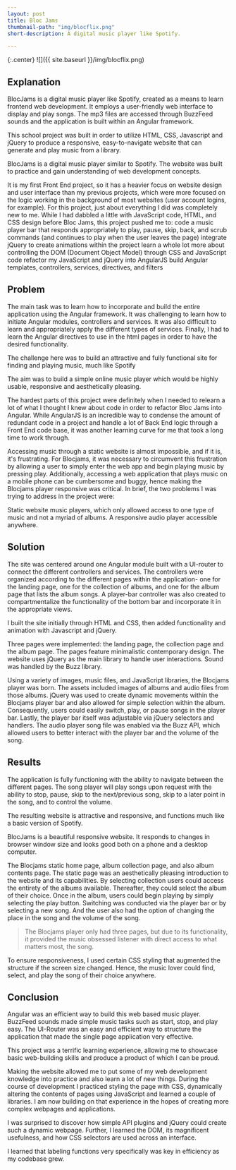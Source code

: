 ```yaml
---
layout: post
title: Bloc Jams
thumbnail-path: "img/blocflix.png"
short-description: A digital music player like Spotify.

---
```


{:.center}
![]({{ site.baseurl }}/img/blocflix.png)

## Explanation

BlocJams is a digital music player like Spotify, created as a means to learn frontend web development. It employs a user-friendly web interface to display and play songs. The mp3 files are accessed through BuzzFeed sounds and the application is built within an Angular framework.

This school project was built in order to utilize HTML, CSS, Javascript and jQuery to produce a responsive, easy-to-navigate website that can generate and play music from a library.

BlocJams is a digital music player similar to Spotify. The website was built to practice and gain understanding of web development concepts.

It is my first Front End project, so it has a heavier focus on website design and user interface than my previous projects, which were more focused on the logic working in the background of most websites (user account logins, for example).
For this project, just about everything I did was completely new to me. While I had dabbled a little with JavaScript code, HTML, and CSS design before Bloc Jams, this project pushed me to:
code a music player bar that responds appropriately to play, pause, skip, back, and scrub commands (and continues to play when the user leaves the page)
integrate jQuery to create animations within the project
learn a whole lot more about controlling the DOM (Document Object Model) through CSS and JavaScript code
refactor my JavaScript and jQuery into AngularJS
build Angular templates, controllers, services, directives, and filters

## Problem

The main task was to learn how to incorporate and build the entire application using the Angular framework. It was challenging to learn how to initiate Angular modules, controllers and services. It was also difficult to learn and appropriately apply the different types of services. Finally, I had to learn the Angular directives to use in the html pages in order to have the desired functionality.

The challenge here was to build an attractive and fully functional site for finding and playing music, much like Spotify


The aim was to build a simple online music player which would be highly usable, responsive and aesthetically pleasing.


The hardest parts of this project were definitely when I needed to relearn a lot of what I thought I knew about code in order to refactor Bloc Jams into Angular. While AngularJS is an incredible way to condense the amount of redundant code in a project and handle a lot of Back End logic through a Front End code base, it was another learning curve for me that took a long time to work through.


Accessing music through a static website is almost impossible, and if it is, it's frustrating. For Blocjams, it was necessary to circumvent this frustration by allowing a user to simply enter the web app and begin playing music by pressing play. Additionally, accessing a web application that plays music on a mobile phone can be cumbersome and buggy, hence making the Blocjams player responsive was critical. In brief, the two problems I was trying to address in the project were:

Static website music players, which only allowed access to one type of music and not a myriad of albums.
A responsive audio player accessible anywhere.

## Solution

The site was centered around one Angular module built with a UI-router to connect the different controllers and services. The controllers were organized according to the different pages within the application- one for the landing page, one for the collection of albums, and one for the album page that lists the album songs. A player-bar controller was also created to compartmentalize the functionality of the bottom bar and incorporate it in the appropriate views.

I built the site initially through HTML and CSS, then added functionality and animation with Javascript and jQuery.

Three pages were implemented: the landing page, the collection page and the album page. The pages feature minimalistic contemporary design. The website uses jQuery as the main library to handle user interactions. Sound was handled by the Buzz library.

Using a variety of images, music files, and JavaScript libraries, the Blocjams player was born. The assets included images of albums and audio files from those albums. jQuery was used to create dynamic movements within the Blocjams player bar and also allowed for simple selection within the album. Consequently, users could easily switch, play, or pause songs in the player bar. Lastly, the player bar itself was adjustable via jQuery selectors and handlers. The audio player song file was enabled via the Buzz API, which allowed users to better interact with the player bar and the volume of the song.



## Results

The application is fully functioning with the ability to navigate between the different pages. The song player will play songs upon request with the ability to stop, pause, skip to the next/previous song, skip to a later point in the song, and to control the volume.

The resulting website is attractive and responsive, and functions much like a basic version of Spotify.

BlocJams is a beautiful responsive website. It responds to changes in browser window size and looks good both on a phone and a desktop computer.



The Blocjams static home page, album collection page, and also album contents page. The static page was an aesthetically pleasing introduction to the website and its capabilities. By selecting collection users could access the entirety of the albums available. Thereafter, they could select the album of their choice. Once in the album, users could begin playing by simply selecting the play button. Switching was conducted via the player bar or by selecting a new song. And the user also had the option of changing the place in the song and the volume of the song.

> The Blocjams player only had three pages, but due to its functionality, it provided the music obsessed listener with direct access to what matters most, the song.


To ensure responsiveness, I used certain CSS styling that augmented the structure if the screen size changed. Hence, the music lover could find, select, and play the song of their choice anywhere.



## Conclusion

Angular was an efficient way to build this web based music player. BuzzFeed sounds made simple music tasks such as start, stop, and play easy. The UI-Router was an easy and efficient way to structure the application that made the single page application very effective.

This project was a terrific learning experience, allowing me to showcase basic web-building skills and produce a product of which I can be proud.

Making the website allowed me to put some of my web development knowledge into practice and also learn a lot of new things. During the course of development I practiced styling the page with CSS, dynamically altering the contents of pages using JavaScript and learned a couple of libraries. I am now building on that experience in the hopes of creating more complex webpages and applications.


I was surprised to discover how simple API plugins and jQuery could create such a dynamic webpage. Further, I learned the DOM, its magnificent usefulness, and how CSS selectors are used across an interface.

I learned that labeling functions very specifically was key in efficiency as my codebase grew.
